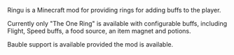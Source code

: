 Ringu is a Minecraft mod for providing rings for adding buffs to the player.

Currently only "The One Ring" is available with configurable buffs, including Flight, Speed buffs, a food source, an item magnet and potions.

Bauble support is available provided the mod is available. 
